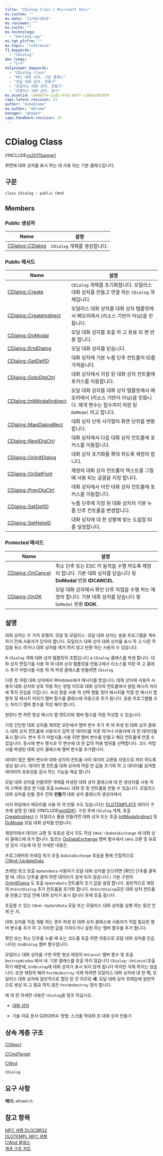 ```yaml
---
title: "CDialog Class | Microsoft Docs"
ms.custom: ""
ms.date: "11/04/2016"
ms.reviewer: ""
ms.suite: ""
ms.technology: 
  - "devlang-cpp"
ms.tgt_pltfrm: ""
ms.topic: "reference"
f1_keywords: 
  - "CDialog"
dev_langs: 
  - "C++"
helpviewer_keywords: 
  - "CDialog class"
  - "MFC 대화 상자, 기본 클래스"
  - "모달 대화 상자, 만들기"
  - "모덜리스 대화 상자, 만들기"
  - "모덜리스 대화 상자, 표시"
ms.assetid: ca64b77e-2cd2-47e3-8eff-c2645ad578f9
caps.latest.revision: 23
author: "mikeblome"
ms.author: "mblome"
manager: "ghogen"
caps.handback.revision: 24
---
```

# CDialog Class
[!INCLUDE[vs2017banner](../../assembler/inline/includes/vs2017banner.md)]

화면에 대화 상자를 표시 하는 데 사용 되는 기본 클래스입니다.  
  
## 구문  
  
```  
class CDialog : public CWnd  
```  
  
## Members  
  
### Public 생성자  
  
|Name|설명|  
|----------|--------|  
|[CDialog::CDialog](../Topic/CDialog::CDialog.md)|`CDialog` 개체를 생성합니다.|  
  
### Public 메서드  
  
|Name|설명|  
|----------|--------|  
|[CDialog::Create](../Topic/CDialog::Create.md)|`CDialog` 개체를 초기화합니다.  모덜리스 대화 상자를 만들고 연결 하는 `CDialog` 개체입니다.|  
|[CDialog::CreateIndirect](../Topic/CDialog::CreateIndirect.md)|모덜리스 대화 상자를 대화 상자 템플릿에서 메모리에서 \(리소스 기반이 아님\)을 만듭니다.|  
|[CDialog::DoModal](../Topic/CDialog::DoModal.md)|모달 대화 상자를 호출 하 고 완료 되 면 반환 합니다.|  
|[CDialog::EndDialog](../Topic/CDialog::EndDialog.md)|모달 대화 상자를 닫습니다.|  
|[CDialog::GetDefID](../Topic/CDialog::GetDefID.md)|대화 상자에 기본 누름 단추 컨트롤의 ID를 가져옵니다.|  
|[CDialog::GotoDlgCtrl](../Topic/CDialog::GotoDlgCtrl.md)|대화 상자에서 지정 된 대화 상자 컨트롤에 포커스를 이동합니다.|  
|[CDialog::InitModalIndirect](../Topic/CDialog::InitModalIndirect.md)|모달 대화 상자를 대화 상자 템플릿에서 메모리에서 \(리소스 기반이 아님\)을 만듭니다.  매개 변수는 함수까지 저장 된 `DoModal` 라고 합니다.|  
|[CDialog::MapDialogRect](../Topic/CDialog::MapDialogRect.md)|대화 상자 단위 사각형의 화면 단위를 변환합니다.|  
|[CDialog::NextDlgCtrl](../Topic/CDialog::NextDlgCtrl.md)|대화 상자에서 다음 대화 상자 컨트롤에 포커스를 이동합니다.|  
|[CDialog::OnInitDialog](../Topic/CDialog::OnInitDialog.md)|대화 상자 초기화를 확대 하도록 재정의 합니다.|  
|[CDialog::OnSetFont](../Topic/CDialog::OnSetFont.md)|재정의 대화 상자 컨트롤의 텍스트를 그릴 때 사용 되는 글꼴을 지정 합니다.|  
|[CDialog::PrevDlgCtrl](../Topic/CDialog::PrevDlgCtrl.md)|대화 상자에서 이전 대화 상자 컨트롤에 포커스를 이동합니다.|  
|[CDialog::SetDefID](../Topic/CDialog::SetDefID.md)|누름 단추에 지정 된 대화 상자의 기본 누름 단추 컨트롤을 변경합니다.|  
|[CDialog::SetHelpID](../Topic/CDialog::SetHelpID.md)|대화 상자에 대 한 상황에 맞는 도움말 ID를 설정합니다.|  
  
### Protected 메서드  
  
|Name|설명|  
|----------|--------|  
|[CDialog::OnCancel](../Topic/CDialog::OnCancel.md)|취소 단추 또는 ESC 키 동작을 수행 하도록 재정의 합니다.  기본 대화 상자를 닫습니다 및  **DoModal**  반환  **IDCANCEL**.|  
|[CDialog::OnOK](../Topic/CDialog::OnOK.md)|모달 대화 상자에서 확인 단추 작업을 수행 하는 재정의 합니다.  기본 대화 상자를 닫습니다 및 `DoModal` 반환  **IDOK**.|  
  
## 설명  
 대화 상자는 두 가지 유형의: 모달 및 모덜리스.  모달 대화 상자는 응용 프로그램을 계속 하기 전에 사용자가 닫아야 합니다.  모덜리스 대화 상자 대화 상자를 표시 하 고 다른 작업을 취소 하거나 대화 상자를 제거 하지 않고 반환 하는 사용자 수 있습니다.  
  
 A `CDialog` 개체 대화 상자 템플릿의 조합입니다 a `CDialog`\-클래스를 파생 합니다.  대화 상자 편집기를 사용 하 여 대화 상자 템플릿을 만들고에서 리소스를 저장 하 고 클래스 추가 마법사를 사용 하 여 파생 클래스를 만들려면 `CDialog`.  
  
 다른 창 처럼 대화 상자에서 Windows에서 메시지를 받습니다.  대화 상자에 사용자 사용자 대화 상자와 상호 작용 하는 방법 이므로 대화 상자의 컨트롤에서 알림 메시지 처리에 특히 관심을 가집니다.  속성 창을 사용 하 선택 핸들 및이 메시지를 적절 한 메시지 맵 항목 및 메시지 처리기 멤버 함수를 클래스에 자동으로 추가 됩니다.  응용 프로그램별 코드 처리기 멤버 함수를 작성 해야 합니다.  
  
 원한다 면 하면 항상 메시지 맵 엔트리와 멤버 함수를 직접 작성할 수 있습니다.  
  
 가장 간단한 대화 상자를 제외한 모든에서 멤버 변수 추가 하 여 파생 된 대화 상자 클래스 대화 상자 컨트롤에 사용자가 입력 한 데이터를 저장 하거나 사용자에 대 한 데이터를 표시 합니다.  변수 추가 마법사를 사용 하면 멤버 변수를 만들고 해당 컨트롤에 연결 수 있습니다.  동시에 변수 형식과 각 변수에 대 한 값의 허용 범위를 선택합니다.  코드 마법사를 파생된 대화 상자 클래스에 멤버 변수를 추가합니다.  
  
 데이터 맵은 멤버 변수와 대화 상자의 컨트롤 사이 데이터 교환을 자동으로 처리 하도록 생성 됩니다.  데이터 맵 컨트롤 대화 상자에 적절 한 값을 초기화 하 고 데이터를 검색할 데이터의 유효성을 검사 하는 기능을 제공 합니다.  
  
 모달 대화 상자를 만들려면 개체를 파생된 대화 상자 클래스에 대 한 생성자를 사용 하 여 스택에 생성 한 다음 호출 `DoModal` 대화 창 및 컨트롤을 만들 수 있습니다.  모덜리스 대화 상자를 만들 경우 전화  **만들기** 대화 상자 클래스의 생성자에서.  
  
 서식 파일에서 메모리를 사용 하 여 만들 수도 있습니다는  [DLGTEMPLATE](http://msdn.microsoft.com/library/windows/desktop/ms645394) 데이터 구조에 설명 된 대로 [!INCLUDE[winSDK](../../atl/includes/winsdk_md.md)].  구성 후에 `CDialog` 개체, 호출  [CreateIndirect](../Topic/CDialog::CreateIndirect.md) 는 모덜리스 폼을 만들려면 대화 상자 또는 호출  [InitModalIndirect](../Topic/CDialog::InitModalIndirect.md) 및  [DoModal](../Topic/CDialog::DoModal.md) 모달 대화 상자를 만듭니다.  
  
 재정의에서 데이터 교환 및 유효성 검사 지도 작성 `CWnd::DoDataExchange` 새 대화 상자 클래스에 추가 합니다.  참조는  [DoDataExchange](../Topic/CWnd::DoDataExchange.md) 멤버 함수에서 `CWnd` 교환 및 유효성 검사 기능에 대 한 자세한 내용은.  
  
 프로그래머와 프레임 워크 호출 `DoDataExchange` 호출을 통해 간접적으로  [CWnd::UpdateData](../Topic/CWnd::UpdateData.md).  
  
 프레임 워크 호출 `UpdateData` 사용자가 모달 대화 상자를 닫으려면 \[확인\] 단추를 클릭할 때.  \(취소 단추를 클릭 하면 데이터가 검색 되지 않습니다.\) 기본 구현의  [OnInitDialog](../Topic/CDialog::OnInitDialog.md) 도 호출 `UpdateData` 컨트롤의 초기 값을 설정 합니다.  일반적으로 재정의 `OnInitDialog` 추가 컨트롤을 초기화 합니다.  `OnInitDialog`모든 대화 상자 컨트롤을 만들고 방금 전에 대화 상자가 표시 됩니다 후에 호출 됩니다.  
  
 호출할 수 있는 `CWnd::UpdateData` 모달 또는 모덜리스 대화 상자를 실행 하는 동안 언제 든 지.  
  
 대화 상자를 직접 개발 하는 경우 파생 된 대화 상자 클래스에 사용자가 직접 필요한 멤버 변수를 추가 하 고 이러한 값을 가져오거나 설정 하는 멤버 함수를 추가 합니다.  
  
 확인 또는 취소 단추를 누를 때 또는 코드를 호출 하면 자동으로 모달 대화 상자를 닫습니다는 `EndDialog` 멤버 함수입니다.  
  
 모덜리스 대화 상자를 구현 하면 항상 재정의 `OnCancel` 멤버 함수 및 호출 `DestroyWindow` 에서 내.  기본 클래스를 호출 하지 않습니다 `CDialog::OnCancel`호출 하기 때문에, `EndDialog`에 대화 상자가 표시 되지 않게 됩니다 하지만 삭제 하지는 않습니다.  또한 재정의 해야 `PostNcDestroy` 삭제 하려면 모덜리스 대화 상자에 대 한  **이**, 모덜리스 대화 상자에 일반적으로 할당 된 것 이므로  **새**.  모달 대화 상자 프레임에 일반적으로 생성 되 고 필요 하지 않은 `PostNcDestroy` 정리 합니다.  
  
 에 대 한 자세한 내용은 `CDialog`을 참조 하십시오.  
  
-   [대화 상자](../../mfc/dialog-boxes.md)  
  
-   기술 자료 문서 Q262954: 방법: 스크롤 막대와 조 대화 상자 만들기  
  
## 상속 계층 구조  
 [CObject](../../mfc/reference/cobject-class.md)  
  
 [CCmdTarget](../../mfc/reference/ccmdtarget-class.md)  
  
 [CWnd](../../mfc/reference/cwnd-class.md)  
  
 `CDialog`  
  
## 요구 사항  
 **헤더:** afxwin.h  
  
## 참고 항목  
 [MFC 샘플 DLGCBR32](../../top/visual-cpp-samples.md)   
 [DLGTEMPL MFC 샘플](../../top/visual-cpp-samples.md)   
 [CWnd 클래스](../../mfc/reference/cwnd-class.md)   
 [계층 구조 차트](../../mfc/hierarchy-chart.md)